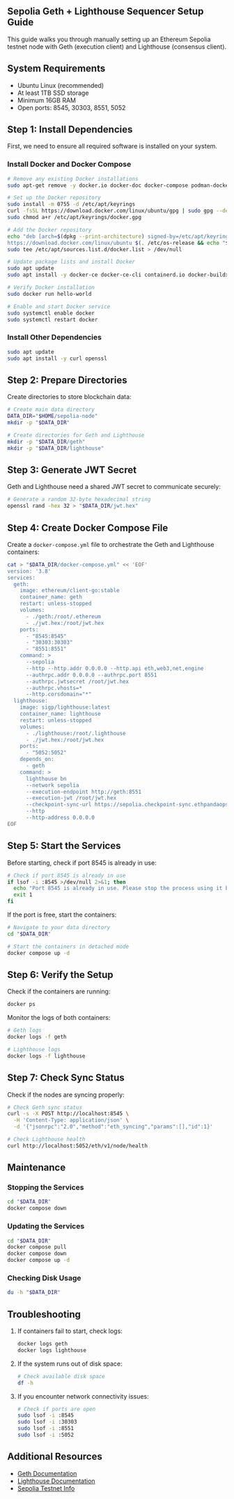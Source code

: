 ## Sepolia Geth + Lighthouse Sequencer Setup Guide

This guide walks you through manually setting up an Ethereum Sepolia testnet node with Geth (execution client) and Lighthouse (consensus client).

## System Requirements

- Ubuntu Linux (recommended)
- At least 1TB SSD storage
- Minimum 16GB RAM
- Open ports: 8545, 30303, 8551, 5052

## Step 1: Install Dependencies

First, we need to ensure all required software is installed on your system.

### Install Docker and Docker Compose

```bash
# Remove any existing Docker installations
sudo apt-get remove -y docker.io docker-doc docker-compose podman-docker containerd runc

# Set up the Docker repository
sudo install -m 0755 -d /etc/apt/keyrings
curl -fsSL https://download.docker.com/linux/ubuntu/gpg | sudo gpg --dearmor -o /etc/apt/keyrings/docker.gpg
sudo chmod a+r /etc/apt/keyrings/docker.gpg

# Add the Docker repository
echo "deb [arch=$(dpkg --print-architecture) signed-by=/etc/apt/keyrings/docker.gpg] \
https://download.docker.com/linux/ubuntu $(. /etc/os-release && echo "$VERSION_CODENAME") stable" | \
sudo tee /etc/apt/sources.list.d/docker.list > /dev/null

# Update package lists and install Docker
sudo apt update
sudo apt install -y docker-ce docker-ce-cli containerd.io docker-buildx-plugin docker-compose-plugin

# Verify Docker installation
sudo docker run hello-world

# Enable and start Docker service
sudo systemctl enable docker
sudo systemctl restart docker
```

### Install Other Dependencies

```bash
sudo apt update
sudo apt install -y curl openssl
```

## Step 2: Prepare Directories

Create directories to store blockchain data:

```bash
# Create main data directory
DATA_DIR="$HOME/sepolia-node"
mkdir -p "$DATA_DIR"

# Create directories for Geth and Lighthouse
mkdir -p "$DATA_DIR/geth"
mkdir -p "$DATA_DIR/lighthouse"
```

## Step 3: Generate JWT Secret

Geth and Lighthouse need a shared JWT secret to communicate securely:

```bash
# Generate a random 32-byte hexadecimal string
openssl rand -hex 32 > "$DATA_DIR/jwt.hex"
```

## Step 4: Create Docker Compose File

Create a `docker-compose.yml` file to orchestrate the Geth and Lighthouse containers:

```bash
cat > "$DATA_DIR/docker-compose.yml" << 'EOF'
version: '3.8'
services:
  geth:
    image: ethereum/client-go:stable
    container_name: geth
    restart: unless-stopped
    volumes:
      - ./geth:/root/.ethereum
      - ./jwt.hex:/root/jwt.hex
    ports:
      - "8545:8545"
      - "30303:30303"
      - "8551:8551"
    command: >
      --sepolia
      --http --http.addr 0.0.0.0 --http.api eth,web3,net,engine
      --authrpc.addr 0.0.0.0 --authrpc.port 8551
      --authrpc.jwtsecret /root/jwt.hex
      --authrpc.vhosts=*
      --http.corsdomain="*"
  lighthouse:
    image: sigp/lighthouse:latest
    container_name: lighthouse
    restart: unless-stopped
    volumes:
      - ./lighthouse:/root/.lighthouse
      - ./jwt.hex:/root/jwt.hex
    ports:
      - "5052:5052"
    depends_on:
      - geth
    command: >
      lighthouse bn
      --network sepolia
      --execution-endpoint http://geth:8551
      --execution-jwt /root/jwt.hex
      --checkpoint-sync-url https://sepolia.checkpoint-sync.ethpandaops.io
      --http
      --http-address 0.0.0.0
EOF
```

## Step 5: Start the Services

Before starting, check if port 8545 is already in use:

```bash
# Check if port 8545 is already in use
if lsof -i :8545 >/dev/null 2>&1; then
  echo "Port 8545 is already in use. Please stop the process using it before continuing."
  exit 1
fi
```

If the port is free, start the containers:

```bash
# Navigate to your data directory
cd "$DATA_DIR"

# Start the containers in detached mode
docker compose up -d
```

## Step 6: Verify the Setup

Check if the containers are running:

```bash
docker ps
```

Monitor the logs of both containers:

```bash
# Geth logs
docker logs -f geth

# Lighthouse logs
docker logs -f lighthouse
```

## Step 7: Check Sync Status

Check if the nodes are syncing properly:

```bash
# Check Geth sync status
curl -s -X POST http://localhost:8545 \
  -H 'Content-Type: application/json' \
  -d '{"jsonrpc":"2.0","method":"eth_syncing","params":[],"id":1}'

# Check Lighthouse health
curl http://localhost:5052/eth/v1/node/health
```

## Maintenance

### Stopping the Services

```bash
cd "$DATA_DIR"
docker compose down
```

### Updating the Services

```bash
cd "$DATA_DIR"
docker compose pull
docker compose down
docker compose up -d
```

### Checking Disk Usage

```bash
du -h "$DATA_DIR"
```

## Troubleshooting

1. If containers fail to start, check logs:
   ```bash
   docker logs geth
   docker logs lighthouse
   ```

2. If the system runs out of disk space:
   ```bash
   # Check available disk space
   df -h
   ```

3. If you encounter network connectivity issues:
   ```bash
   # Check if ports are open
   sudo lsof -i :8545
   sudo lsof -i :30303
   sudo lsof -i :8551
   sudo lsof -i :5052
   ```

## Additional Resources

- [Geth Documentation](https://geth.ethereum.org/docs/)
- [Lighthouse Documentation](https://lighthouse-book.sigmaprime.io/)
- [Sepolia Testnet Info](https://sepolia.dev/)
